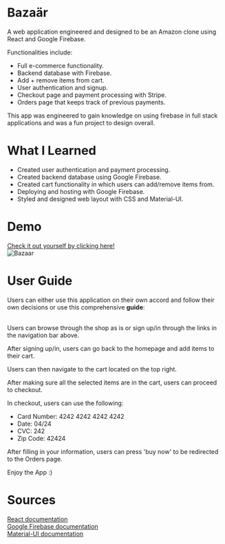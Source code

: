 # Bazaär
<p>
A web application engineered and designed to be an Amazon clone using React and Google Firebase.  

Functionalities include:  
* Full e-commerce functionality.
* Backend database with Firebase.
* Add + remove items from cart.
* User authentication and signup. 
* Checkout page and payment processing with Stripe.
* Orders page that keeps track of previous payments.
 
This app was engineered to gain knowledge on using firebase in full stack applications and was a fun project to design overall. 
</p>

# What I Learned
<ul>
    <li>
    Created user authentication and payment processing.
    </li>
    <li>
    Created backend database using Google Firebase.
    </li>
    <li>
    Created cart functionality in which users can add/remove items from.
    </li>
    <li>
    Deploying and hosting with Google Firebase. 
    </li>
    <li>
    Styled and designed web layout with CSS and Material-UI.
    </li>
</ul>

# Demo
<a href="https://bazaar-596f2.web.app/"> Check it out yourself by clicking here!</a>  
![Bazaar](https://media.giphy.com/media/JzJufT92AmwN7fWbf9/giphy.gif)

# User Guide 
<p>
Users can either use this application on their own accord and follow their own decisions or use this comprehensive <strong>guide</strong>:
<br>
<br>

Users can browse through the shop as is or sign up/in through the links in the navigation bar above.   

After signing up/in, users can go back to the homepage and add items to their cart.  

Users can then navigate to the cart located on the top right. 

After making sure all the selected items are in the cart, users can proceed to checkout.  

In checkout, users can use the following:
 * Card Number: 4242 4242 4242 4242
 * Date: 04/24
 * CVC: 242
 * Zip Code: 42424

 After filling in your information, users can press 'buy now' to be redirected to the Orders page.

 Enjoy the App :)
</p>

# Sources
<a href="https://reactjs.org/docs/getting-started.html"> React documentation <a>  
<a href='https://firebase.google.com/docs/'>Google Firebase documentation </a>  
<a href="https://material-ui.com/getting-started/installation/"> Material-UI documentation<a>  
